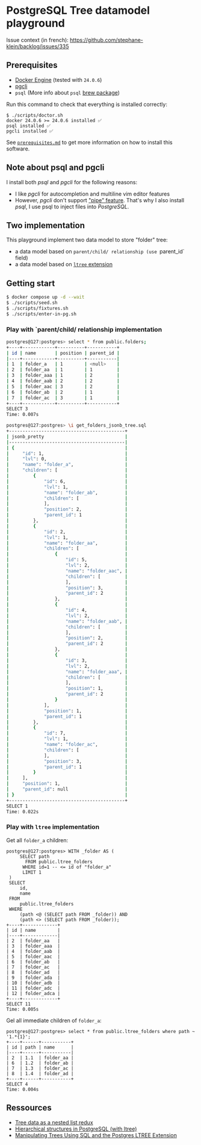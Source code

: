 # PostgreSQL Tree datamodel playground

Issue context (in french): https://github.com/stephane-klein/backlog/issues/335

## Prerequisites

- [Docker Engine](https://docs.docker.com/engine/) (tested with `24.0.6`)
- [pgcli](https://www.pgcli.com/)
- `psql` (More info about `psql` [brew package](https://stackoverflow.com/a/49689589/261061))

Run this command to check that everything is installed correctly:

```
$ ./scripts/doctor.sh
docker 24.0.6 >= 24.0.6 installed ✅
psql installed ✅
pgcli installed ✅
```

See [`prerequisites.md`](prerequisites.md) to get more information on how to install this software.

## Note about psql and pgcli

I install both *psql* and *pgcli* for the following reasons:

- I like *pgcli* for autocompletion and multiline vim editor features
- However, *pgcli* don't support ["pipe" feature](https://github.com/dbcli/pgcli/issues/307). That's why I also install *psql*, I use psql to inject files into *PostgreSQL*.

## Two implementation

This playground implement two data model to store "folder" tree:

- a data model based on `parent/child/ relationship (use `parent_id` field)
- a data model based on [`ltree` extension](https://www.postgresql.org/docs/current/ltree.html)

## Getting start

```sh
$ docker compose up -d --wait
$ ./scripts/seed.sh
$ ./scripts/fixtures.sh
$ ./scripts/enter-in-pg.sh
```

### Play with `parent/child/ relationship implementation

```sh
postgres@127:postgres> select * from public.folders;
+----+------------+----------+-----------+
| id | name       | position | parent_id |
|----+------------+----------+-----------|
| 1  | folder_a   | 1        | <null>    |
| 2  | folder_aa  | 1        | 1         |
| 3  | folder_aaa | 1        | 2         |
| 4  | folder_aab | 2        | 2         |
| 5  | folder_aac | 3        | 2         |
| 6  | folder_ab  | 2        | 1         |
| 7  | folder_ac  | 3        | 1         |
+----+------------+----------+-----------+
SELECT 3
Time: 0.007s
```

```sh
postgres@127:postgres> \i get_folders_jsonb_tree.sql
+-------------------------------------------+
| jsonb_pretty                              |
|-------------------------------------------|
| {                                         |
|     "id": 1,                              |
|     "lvl": 0,                             |
|     "name": "folder_a",                   |
|     "children": [                         |
|         {                                 |
|             "id": 6,                      |
|             "lvl": 1,                     |
|             "name": "folder_ab",          |
|             "children": [                 |
|             ],                            |
|             "position": 2,                |
|             "parent_id": 1                |
|         },                                |
|         {                                 |
|             "id": 2,                      |
|             "lvl": 1,                     |
|             "name": "folder_aa",          |
|             "children": [                 |
|                 {                         |
|                     "id": 5,              |
|                     "lvl": 2,             |
|                     "name": "folder_aac", |
|                     "children": [         |
|                     ],                    |
|                     "position": 3,        |
|                     "parent_id": 2        |
|                 },                        |
|                 {                         |
|                     "id": 4,              |
|                     "lvl": 2,             |
|                     "name": "folder_aab", |
|                     "children": [         |
|                     ],                    |
|                     "position": 2,        |
|                     "parent_id": 2        |
|                 },                        |
|                 {                         |
|                     "id": 3,              |
|                     "lvl": 2,             |
|                     "name": "folder_aaa", |
|                     "children": [         |
|                     ],                    |
|                     "position": 1,        |
|                     "parent_id": 2        |
|                 }                         |
|             ],                            |
|             "position": 1,                |
|             "parent_id": 1                |
|         },                                |
|         {                                 |
|             "id": 7,                      |
|             "lvl": 1,                     |
|             "name": "folder_ac",          |
|             "children": [                 |
|             ],                            |
|             "position": 3,                |
|             "parent_id": 1                |
|         }                                 |
|     ],                                    |
|     "position": 1,                        |
|     "parent_id": null                     |
| }                                         |
+-------------------------------------------+
SELECT 1
Time: 0.022s
```

### Play with `ltree` implementation

Get all `folder_a` children:

```
postgres@127:postgres> WITH _folder AS (
     SELECT path
       FROM public.ltree_folders
      WHERE id=1 -- <= id of "folder_a"
      LIMIT 1
 )
 SELECT
     id,
     name
 FROM
     public.ltree_folders
 WHERE
     (path <@ (SELECT path FROM _folder)) AND
     (path <> (SELECT path FROM _folder));
+----+-------------+
| id | name        |
|----+-------------|
| 2  | folder_aa   |
| 3  | folder_aaa  |
| 4  | folder_aab  |
| 5  | folder_aac  |
| 6  | folder_ab   |
| 7  | folder_ac   |
| 8  | folder_ad   |
| 9  | folder_ada  |
| 10 | folder_adb  |
| 11 | folder_adc  |
| 12 | folder_adca |
+----+-------------+
SELECT 11
Time: 0.005s
```

Gel all immediate children of `folder_a`:

```
postgres@127:postgres> select * from public.ltree_folders where path ~ '1.*{1}';
+----+------+-----------+
| id | path | name      |
|----+------+-----------|
| 2  | 1.1  | folder_aa |
| 6  | 1.2  | folder_ab |
| 7  | 1.3  | folder_ac |
| 8  | 1.4  | folder_ad |
+----+------+-----------+
SELECT 4
Time: 0.004s
```

## Ressources

- [Tree data as a nested list redux](https://schinckel.net/2017/07/01/tree-data-as-a-nested-list-redux/)
- [Hierarchical structures in PostgreSQL (with ltree)](https://tudborg.com/posts/2022-02-04-postgres-hierarchical-data-with-ltree/)
- [Manipulating Trees Using SQL and the Postgres LTREE Extension](https://patshaughnessy.net/2017/12/14/manipulating-trees-using-sql-and-the-postgres-ltree-extension)
